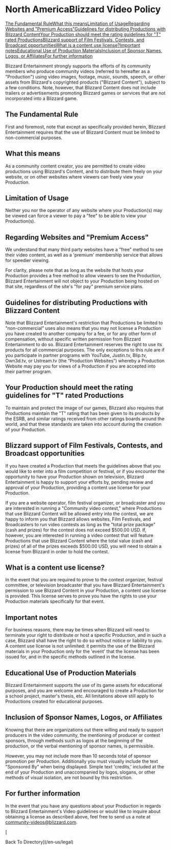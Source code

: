North AmericaBlizzard Video Policy
==================================

[The Fundamental Rule](#1736282506)[What this means](#1833206554)[Limitation of Usage](#1137688488)[Regarding Websites and "Premium Access"](#1831208803)[Guidelines for distributing Productions with Blizzard Content](#508726997)[Your Production should meet the rating guidelines for "T" rated Productions](#1229305968)[Blizzard support of Film Festivals, Contests, and Broadcast opportunities](#2027100035)[What is a content use license?](#1804170577)[Important notes](#523073221)[Educational Use of Production Materials](#482120252)[Inclusion of Sponsor Names, Logos, or Affiliates](#1311014880)[For further information](#566168969)

Blizzard Entertainment strongly supports the efforts of its community members who produce community videos (referred to hereafter as a "Production") using video images, footage, music, sounds, speech, or other assets from Blizzard's copyrighted products ("Blizzard Content"), subject to a few conditions. Note, however, that Blizzard Content does not include trailers or advertisements promoting Blizzard games or services that are not incorporated into a Blizzard game.

The Fundamental Rule
--------------------

First and foremost, note that except as specifically provided herein, Blizzard Entertainment requires that the use of Blizzard Content must be limited to non-commercial purposes.

What this means
---------------

As a community content creator, you are permitted to create video productions using Blizzard's Content, and to distribute them freely on your website, or on other websites where viewers can freely view your Production.

Limitation of Usage
-------------------

Neither you nor the operator of any website where your Production(s) may be viewed can force a viewer to pay a "fee" to be able to view your Production(s).

Regarding Websites and "Premium Access"
---------------------------------------

We understand that many third party websites have a "free" method to see their video content, as well as a 'premium' membership service that allows for speedier viewing.

For clarity, please note that as long as the website that hosts your Production provides a free method to allow viewers to see the Production, Blizzard Entertainment will not object to your Production being hosted on that site, regardless of the site's "for pay" premium service plans.

Guidelines for distributing Productions with Blizzard Content
-------------------------------------------------------------

Note that Blizzard Entertainment's restriction that Productions be limited to "non-commercial" uses also means that you may not license a Production you have created to another company for a fee, or for any other form of compensation, without specific written permission from Blizzard Entertainment to do so. Blizzard Entertainment reserves the right to use its products for all commercial purposes. The only exceptions to this rule are if you participate in partner programs with YouTube, Justin.tv, Blip.tv, Own3d.tv, or Ustream.tv (the “Production Websites”) whereby a Production Website may pay you for views of a Production if you are accepted into their partner program.

Your Production should meet the rating guidelines for "T" rated Productions
---------------------------------------------------------------------------

To maintain and protect the image of our games, Blizzard also requires that Productions maintain the "T" rating that has been given to its products by the ESRB, and similar ratings received from other ratings boards around the world, and that these standards are taken into account during the creation of your Production.

Blizzard support of Film Festivals, Contests, and Broadcast opportunities
-------------------------------------------------------------------------

If you have created a Production that meets the guidelines above that you would like to enter into a film competition or festival, or if you encounter the opportunity to have your Production shown on television, Blizzard Entertainment is happy to support your efforts by, pending review and approval of your Production, providing a content use license for your Production.

If you are a website operator, film festival organizer, or broadcaster and you are interested in running a "Community video contest," where Productions that use Blizzard Content will be allowed entry into the contest, we are happy to inform you that Blizzard allows websites, Film Festivals, and Broadcasters to run video contests as long as the "total prize package"(cash and prizes) for the contest does not exceed $500.00 USD. If, however, you are interested in running a video contest that will feature Productions that use Blizzard Content where the total value (cash and prizes) of all of the prizes exceeds $500.00 USD, you will need to obtain a license from Blizzard in order to hold the contest.

What is a content use license?
------------------------------

In the event that you are required to prove to the contest organizer, festival committee, or television broadcaster that you have Blizzard Entertainment's permission to use Blizzard Content in your Production, a content use license is provided. This license serves to prove you have the rights to use your Production materials specifically for that event.

Important notes
---------------

For business reasons, there may be times when Blizzard will need to terminate your right to distribute or host a specific Production, and in such a case, Blizzard shall have the right to do so without notice or liability to you. A content use license is not unlimited: it permits the use of the Blizzard materials in your Production only for the 'event' that the license has been issued for, and in the specific methods outlined in the license.

Educational Use of Production Materials
---------------------------------------

Blizzard Entertainment supports the use of its game assets for educational purposes, and you are welcome and encouraged to create a Production for a school project, master's thesis, etc. All limitations above still apply to Productions created for educational purposes.

Inclusion of Sponsor Names, Logos, or Affiliates
------------------------------------------------

Knowing that there are organizations out there willing and ready to support producers in the video community, the mentioning of producer or contest sponsors, through methods such as logos at the beginning of the production, or the verbal mentioning of sponsor names, is permissible.

However, you may not include more than 10 seconds total of sponsor promotion per Production. Additionally you must visually include the text "Sponsored By" when being displayed. Simple text 'credits,' included at the end of your Production and unaccompanied by logos, slogans, or other methods of visual isolation, are not bound by this restriction.

For further information
-----------------------

In the event that you have any questions about your Production in regards to Blizzard Entertainment's Video guidelines or would like to inquire about obtaining a license as described above, feel free to send us a note at [community-videos@blizzard.com](mailto:community-videos@blizzard.com).

[

Back To Directory](/en-us/legal)